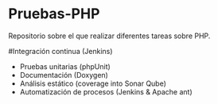 Pruebas-PHP
===========

Repositorio sobre el que realizar diferentes tareas sobre PHP.

#Integración continua (Jenkins)
* Pruebas unitarias (phpUnit)
* Documentación (Doxygen)
* Análisis estático (coverage into Sonar Qube)
* Automatización de procesos (Jenkins & Apache ant)
